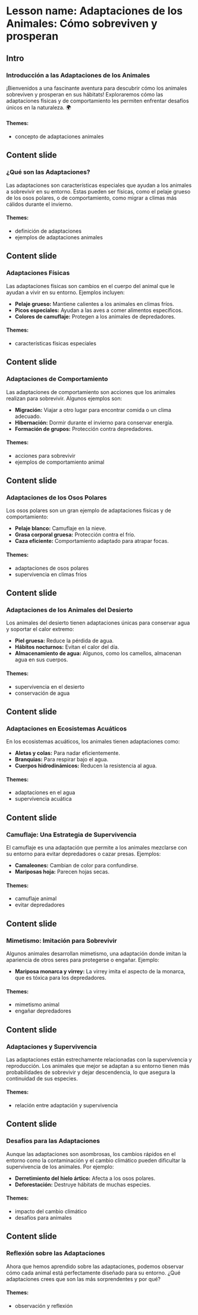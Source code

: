 # Lesson name: Adaptaciones de los Animales: Cómo sobreviven y prosperan

## Intro

### Introducción a las Adaptaciones de los Animales

¡Bienvenidos a una fascinante aventura para descubrir cómo los animales sobreviven y prosperan en sus hábitats! Exploraremos cómo las adaptaciones físicas y de comportamiento les permiten enfrentar desafíos únicos en la naturaleza. 🌍

#### **Themes:**
- concepto de adaptaciones animales

## Content slide

### ¿Qué son las Adaptaciones?

Las adaptaciones son características especiales que ayudan a los animales a sobrevivir en su entorno. Estas pueden ser físicas, como el pelaje grueso de los osos polares, o de comportamiento, como migrar a climas más cálidos durante el invierno.

#### **Themes:**
- definición de adaptaciones
- ejemplos de adaptaciones animales

## Content slide

### Adaptaciones Físicas

Las adaptaciones físicas son cambios en el cuerpo del animal que le ayudan a vivir en su entorno. Ejemplos incluyen:
- **Pelaje grueso:** Mantiene calientes a los animales en climas fríos.
- **Picos especiales:** Ayudan a las aves a comer alimentos específicos.
- **Colores de camuflaje:** Protegen a los animales de depredadores.

#### **Themes:**
- características físicas especiales

## Content slide

### Adaptaciones de Comportamiento

Las adaptaciones de comportamiento son acciones que los animales realizan para sobrevivir. Algunos ejemplos son:
- **Migración:** Viajar a otro lugar para encontrar comida o un clima adecuado.
- **Hibernación:** Dormir durante el invierno para conservar energía.
- **Formación de grupos:** Protección contra depredadores.

#### **Themes:**
- acciones para sobrevivir
- ejemplos de comportamiento animal

## Content slide

### Adaptaciones de los Osos Polares

Los osos polares son un gran ejemplo de adaptaciones físicas y de comportamiento:
- **Pelaje blanco:** Camuflaje en la nieve.
- **Grasa corporal gruesa:** Protección contra el frío.
- **Caza eficiente:** Comportamiento adaptado para atrapar focas.

#### **Themes:**
- adaptaciones de osos polares
- supervivencia en climas fríos

## Content slide

### Adaptaciones de los Animales del Desierto

Los animales del desierto tienen adaptaciones únicas para conservar agua y soportar el calor extremo:
- **Piel gruesa:** Reduce la pérdida de agua.
- **Hábitos nocturnos:** Evitan el calor del día.
- **Almacenamiento de agua:** Algunos, como los camellos, almacenan agua en sus cuerpos.

#### **Themes:**
- supervivencia en el desierto
- conservación de agua

## Content slide

### Adaptaciones en Ecosistemas Acuáticos

En los ecosistemas acuáticos, los animales tienen adaptaciones como:
- **Aletas y colas:** Para nadar eficientemente.
- **Branquias:** Para respirar bajo el agua.
- **Cuerpos hidrodinámicos:** Reducen la resistencia al agua.

#### **Themes:**
- adaptaciones en el agua
- supervivencia acuática

## Content slide

### Camuflaje: Una Estrategia de Supervivencia

El camuflaje es una adaptación que permite a los animales mezclarse con su entorno para evitar depredadores o cazar presas. Ejemplos:
- **Camaleones:** Cambian de color para confundirse.
- **Mariposas hoja:** Parecen hojas secas.

#### **Themes:**
- camuflaje animal
- evitar depredadores

## Content slide

### Mimetismo: Imitación para Sobrevivir

Algunos animales desarrollan mimetismo, una adaptación donde imitan la apariencia de otros seres para protegerse o engañar. Ejemplo:
- **Mariposa monarca y virrey:** La virrey imita el aspecto de la monarca, que es tóxica para los depredadores.

#### **Themes:**
- mimetismo animal
- engañar depredadores

## Content slide

### Adaptaciones y Supervivencia

Las adaptaciones están estrechamente relacionadas con la supervivencia y reproducción. Los animales que mejor se adaptan a su entorno tienen más probabilidades de sobrevivir y dejar descendencia, lo que asegura la continuidad de sus especies.

#### **Themes:**
- relación entre adaptación y supervivencia

## Content slide

### Desafíos para las Adaptaciones

Aunque las adaptaciones son asombrosas, los cambios rápidos en el entorno como la contaminación y el cambio climático pueden dificultar la supervivencia de los animales. Por ejemplo:
- **Derretimiento del hielo ártico:** Afecta a los osos polares.
- **Deforestación:** Destruye hábitats de muchas especies.

#### **Themes:**
- impacto del cambio climático
- desafíos para animales

## Content slide

### Reflexión sobre las Adaptaciones

Ahora que hemos aprendido sobre las adaptaciones, podemos observar cómo cada animal está perfectamente diseñado para su entorno. ¿Qué adaptaciones crees que son las más sorprendentes y por qué?

#### **Themes:**
- observación y reflexión
